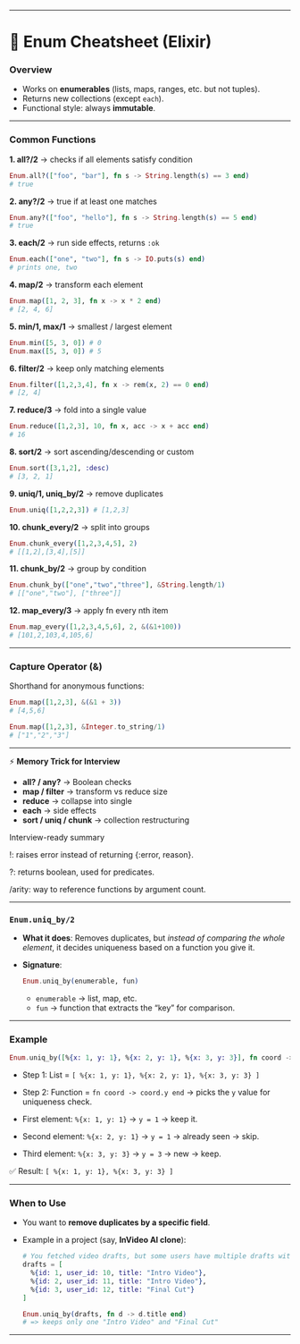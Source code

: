 

---

# 🔑 Enum Cheatsheet (Elixir)

### **Overview**

* Works on **enumerables** (lists, maps, ranges, etc. but not tuples).
* Returns new collections (except `each`).
* Functional style: always **immutable**.

---

### **Common Functions**

**1. all?/2** → checks if all elements satisfy condition

```elixir
Enum.all?(["foo", "bar"], fn s -> String.length(s) == 3 end)
# true
```

**2. any?/2** → true if at least one matches

```elixir
Enum.any?(["foo", "hello"], fn s -> String.length(s) == 5 end)
# true
```

**3. each/2** → run side effects, returns `:ok`

```elixir
Enum.each(["one", "two"], fn s -> IO.puts(s) end)
# prints one, two
```

**4. map/2** → transform each element

```elixir
Enum.map([1, 2, 3], fn x -> x * 2 end)
# [2, 4, 6]
```

**5. min/1, max/1** → smallest / largest element

```elixir
Enum.min([5, 3, 0]) # 0
Enum.max([5, 3, 0]) # 5
```

**6. filter/2** → keep only matching elements

```elixir
Enum.filter([1,2,3,4], fn x -> rem(x, 2) == 0 end)
# [2, 4]
```

**7. reduce/3** → fold into a single value

```elixir
Enum.reduce([1,2,3], 10, fn x, acc -> x + acc end)
# 16
```

**8. sort/2** → sort ascending/descending or custom

```elixir
Enum.sort([3,1,2], :desc)
# [3, 2, 1]
```

**9. uniq/1, uniq\_by/2** → remove duplicates

```elixir
Enum.uniq([1,2,2,3]) # [1,2,3]
```

**10. chunk\_every/2** → split into groups

```elixir
Enum.chunk_every([1,2,3,4,5], 2)
# [[1,2],[3,4],[5]]
```

**11. chunk\_by/2** → group by condition

```elixir
Enum.chunk_by(["one","two","three"], &String.length/1)
# [["one","two"], ["three"]]
```

**12. map\_every/3** → apply fn every nth item

```elixir
Enum.map_every([1,2,3,4,5,6], 2, &(&1+100))
# [101,2,103,4,105,6]
```

---

### **Capture Operator (&)**

Shorthand for anonymous functions:

```elixir
Enum.map([1,2,3], &(&1 + 3))
# [4,5,6]

Enum.map([1,2,3], &Integer.to_string/1)
# ["1","2","3"]
```

---

⚡️ **Memory Trick for Interview**

* **all? / any?** → Boolean checks
* **map / filter** → transform vs reduce size
* **reduce** → collapse into single
* **each** → side effects
* **sort / uniq / chunk** → collection restructuring

Interview-ready summary

!: raises error instead of returning {:error, reason}.

?: returns boolean, used for predicates.

/arity: way to reference functions by argument count.

---

### `Enum.uniq_by/2`

* **What it does**: Removes duplicates, but *instead of comparing the whole element*, it decides uniqueness based on a function you give it.
* **Signature**:

  ```elixir
  Enum.uniq_by(enumerable, fun)
  ```

  * `enumerable` → list, map, etc.
  * `fun` → function that extracts the “key” for comparison.

---

### Example

```elixir
Enum.uniq_by([%{x: 1, y: 1}, %{x: 2, y: 1}, %{x: 3, y: 3}], fn coord -> coord.y end)
```

* Step 1: List = `[ %{x: 1, y: 1}, %{x: 2, y: 1}, %{x: 3, y: 3} ]`

* Step 2: Function = `fn coord -> coord.y end` → picks the `y` value for uniqueness check.

* First element: `%{x: 1, y: 1}` → `y = 1` → keep it.

* Second element: `%{x: 2, y: 1}` → `y = 1` → already seen → skip.

* Third element: `%{x: 3, y: 3}` → `y = 3` → new → keep.

✅ Result: `[ %{x: 1, y: 1}, %{x: 3, y: 3} ]`

---

### When to Use

* You want to **remove duplicates by a specific field**.
* Example in a project (say, **InVideo AI clone**):

  ```elixir
  # You fetched video drafts, but some users have multiple drafts with same title
  drafts = [
    %{id: 1, user_id: 10, title: "Intro Video"},
    %{id: 2, user_id: 11, title: "Intro Video"},
    %{id: 3, user_id: 12, title: "Final Cut"}
  ]

  Enum.uniq_by(drafts, fn d -> d.title end)
  # => keeps only one "Intro Video" and "Final Cut"
  ```

---


